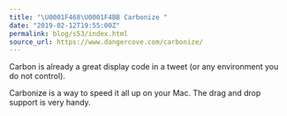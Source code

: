 ```yaml
---
title: "\U0001F468‍\U0001F4BB Carbonize "
date: "2019-02-12T19:55:00Z"
permalink: blog/s53/index.html
source_url: https://www.dangercove.com/carbonize/
---
```


Carbon is already a great display code in a tweet (or any environment you do not control).

Carbonize is a way to speed it all up on your Mac. The drag and drop support is very handy.
